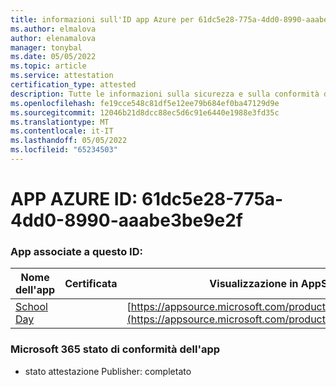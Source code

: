```yaml
---
title: informazioni sull'ID app Azure per 61dc5e28-775a-4dd0-8990-aaabe3be9e2f
ms.author: elmalova
author: elenamalova
manager: tonybal
ms.date: 05/05/2022
ms.topic: article
ms.service: attestation
certification_type: attested
description: Tutte le informazioni sulla sicurezza e sulla conformità disponibili per 61dc5e28-775a-4dd0-8990-aaabe3be9e2f.
ms.openlocfilehash: fe19cce548c81df5e12ee79b684ef0ba47129d9e
ms.sourcegitcommit: 12046b21d8dcc88ec5d6c91e6440e1988e3fd35c
ms.translationtype: MT
ms.contentlocale: it-IT
ms.lasthandoff: 05/05/2022
ms.locfileid: "65234503"
---
```

# <a name="azure-app-id-61dc5e28-775a-4dd0-8990-aaabe3be9e2f"></a>APP AZURE ID: 61dc5e28-775a-4dd0-8990-aaabe3be9e2f


### <a name="apps-associated-with-this-id"></a>App associate a questo ID:
| **Nome dell'app** | **Certificata** | **Visualizzazione in AppSource** |
|--------------|---------------|-----------------------|
| [School Day](../forward/WA200001430.md) |  | [https://appsource.microsoft.com/product/office/WA200001430](https://appsource.microsoft.com/product/office/WA200001430) |

### <a name="microsoft-365-app-compliance-status"></a>Microsoft 365 stato di conformità dell'app
- stato attestazione Publisher: completato
